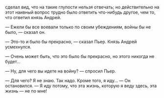 сделал вид, что на такие глупости нельзя отвечать; но действительно на этот наивный вопрос трудно было ответить что-нибудь другое, чем то, что ответил князь Андрей.

— Ежели бы все воевали только по своим убеждениям, войны бы не было, — сказал он.

— Это-то и было бы прекрасно, — сказал Пьер. Князь Андрей усмехнулся.

— Очень может быть, что это было бы прекрасно, но этого никогда не будет…

— Ну, для чего вы идете на войну? — спросил Пьер.

— Для чего? Я не знаю. Так надо. Кроме того, я иду… — Он остановился. — Я иду потому, что эта жизнь, которую я веду здесь, эта жизнь — не по мне!

</div>

<div class="section">

